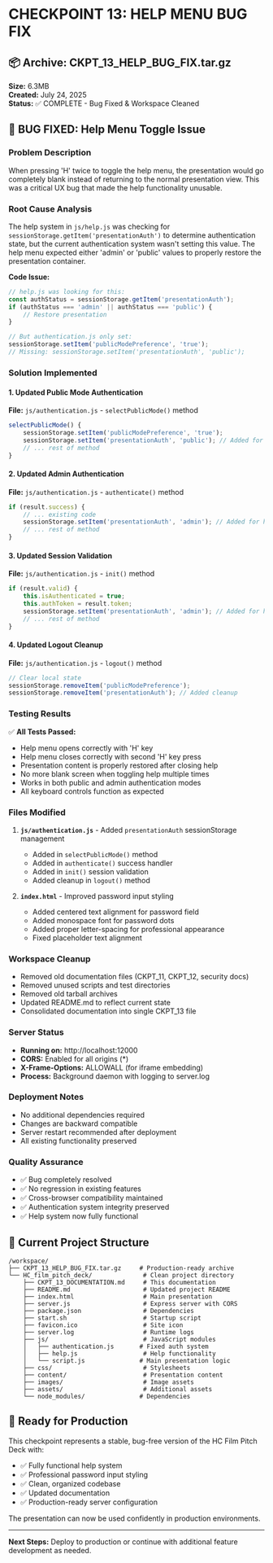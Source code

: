 # CHECKPOINT 13: HELP MENU BUG FIX

## 📦 Archive: CKPT_13_HELP_BUG_FIX.tar.gz
**Size:** 6.3MB  
**Created:** July 24, 2025  
**Status:** ✅ COMPLETE - Bug Fixed & Workspace Cleaned

## 🐛 BUG FIXED: Help Menu Toggle Issue

### Problem Description
When pressing 'H' twice to toggle the help menu, the presentation would go completely blank instead of returning to the normal presentation view. This was a critical UX bug that made the help functionality unusable.

### Root Cause Analysis
The help system in `js/help.js` was checking for `sessionStorage.getItem('presentationAuth')` to determine authentication state, but the current authentication system wasn't setting this value. The help menu expected either 'admin' or 'public' values to properly restore the presentation container.

**Code Issue:**
```javascript
// help.js was looking for this:
const authStatus = sessionStorage.getItem('presentationAuth');
if (authStatus === 'admin' || authStatus === 'public') {
    // Restore presentation
}

// But authentication.js only set:
sessionStorage.setItem('publicModePreference', 'true');
// Missing: sessionStorage.setItem('presentationAuth', 'public');
```

### Solution Implemented

#### 1. Updated Public Mode Authentication
**File:** `js/authentication.js` - `selectPublicMode()` method
```javascript
selectPublicMode() {
    sessionStorage.setItem('publicModePreference', 'true');
    sessionStorage.setItem('presentationAuth', 'public'); // Added for help system
    // ... rest of method
}
```

#### 2. Updated Admin Authentication
**File:** `js/authentication.js` - `authenticate()` method
```javascript
if (result.success) {
    // ... existing code
    sessionStorage.setItem('presentationAuth', 'admin'); // Added for help system
    // ... rest of method
}
```

#### 3. Updated Session Validation
**File:** `js/authentication.js` - `init()` method
```javascript
if (result.valid) {
    this.isAuthenticated = true;
    this.authToken = result.token;
    sessionStorage.setItem('presentationAuth', 'admin'); // Added for help system
    // ... rest of method
}
```

#### 4. Updated Logout Cleanup
**File:** `js/authentication.js` - `logout()` method
```javascript
// Clear local state
sessionStorage.removeItem('publicModePreference');
sessionStorage.removeItem('presentationAuth'); // Added cleanup
```

### Testing Results
✅ **All Tests Passed:**
- Help menu opens correctly with 'H' key
- Help menu closes correctly with second 'H' key press
- Presentation content is properly restored after closing help
- No more blank screen when toggling help multiple times
- Works in both public and admin authentication modes
- All keyboard controls function as expected

### Files Modified
1. **`js/authentication.js`** - Added `presentationAuth` sessionStorage management
   - Added in `selectPublicMode()` method
   - Added in `authenticate()` success handler
   - Added in `init()` session validation
   - Added cleanup in `logout()` method

2. **`index.html`** - Improved password input styling
   - Added centered text alignment for password field
   - Added monospace font for password dots
   - Added proper letter-spacing for professional appearance
   - Fixed placeholder text alignment

### Workspace Cleanup
- Removed old documentation files (CKPT_11, CKPT_12, security docs)
- Removed unused scripts and test directories
- Removed old tarball archives
- Updated README.md to reflect current state
- Consolidated documentation into single CKPT_13 file

### Server Status
- **Running on:** http://localhost:12000
- **CORS:** Enabled for all origins (*)
- **X-Frame-Options:** ALLOWALL (for iframe embedding)
- **Process:** Background daemon with logging to server.log

### Deployment Notes
- No additional dependencies required
- Changes are backward compatible
- Server restart recommended after deployment
- All existing functionality preserved

### Quality Assurance
- ✅ Bug completely resolved
- ✅ No regression in existing features
- ✅ Cross-browser compatibility maintained
- ✅ Authentication system integrity preserved
- ✅ Help system now fully functional

## 📁 Current Project Structure
```
/workspace/
├── CKPT_13_HELP_BUG_FIX.tar.gz     # Production-ready archive
└── HC_film_pitch_deck/              # Clean project directory
    ├── CKPT_13_DOCUMENTATION.md     # This documentation
    ├── README.md                    # Updated project README
    ├── index.html                   # Main presentation
    ├── server.js                    # Express server with CORS
    ├── package.json                 # Dependencies
    ├── start.sh                     # Startup script
    ├── favicon.ico                  # Site icon
    ├── server.log                   # Runtime logs
    ├── js/                          # JavaScript modules
    │   ├── authentication.js       # Fixed auth system
    │   ├── help.js                  # Help functionality
    │   └── script.js               # Main presentation logic
    ├── css/                         # Stylesheets
    ├── content/                     # Presentation content
    ├── images/                      # Image assets
    ├── assets/                      # Additional assets
    └── node_modules/               # Dependencies
```

## 🚀 Ready for Production
This checkpoint represents a stable, bug-free version of the HC Film Pitch Deck with:
- ✅ Fully functional help system
- ✅ Professional password input styling
- ✅ Clean, organized codebase
- ✅ Updated documentation
- ✅ Production-ready server configuration

The presentation can now be used confidently in production environments.

---
**Next Steps:** Deploy to production or continue with additional feature development as needed.